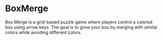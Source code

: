 # BoxMerge
Box Merge is a grid-based puzzle game where players control a colored box using arrow keys. The goal is to grow your box by merging with similar colors while avoiding different colors.
